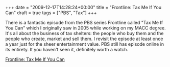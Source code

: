 +++
date = "2009-12-17T14:28:24+00:00"
title = "Frontline: Tax Me If You Can"
draft = true
tags = ["PBS", "Tax"]
+++

There is a fantastic episode from the PBS series Frontline called "Tax Me If You Can" which I originally saw in 2005 while working on my MACC degree. It's all about the business of tax shelters: the people who buy them and the people who create, market and sell them. I revisit the episode at least once a year just for the sheer entertainment value. PBS still has episode online in its entirety. It you haven't seen it, definitely worth a watch. 

[Frontline: Tax Me If You Can](http://bit.ly/6EmRAh)